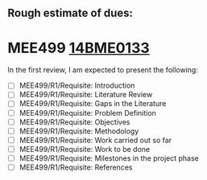 ## Rough estimate of dues:

# MEE499 [14BME0133](https://14BME0133.github.io)
 
 
 
 In the first review, I am expected to present the following:

- [ ]  MEE499/R1/Requisite:  Introduction
- [ ]  MEE499/R1/Requisite:  Literature Review
- [ ]  MEE499/R1/Requisite:  Gaps in the Literature
- [ ]  MEE499/R1/Requisite:  Problem Definition
- [ ]  MEE499/R1/Requisite:  Objectives
- [ ]  MEE499/R1/Requisite:  Methodology
- [ ]  MEE499/R1/Requisite:  Work carried out so far
- [ ]  MEE499/R1/Requisite:  Work to be done
- [ ]  MEE499/R1/Requisite:  Milestones in the project phase
- [ ]  MEE499/R1/Requisite:  References
